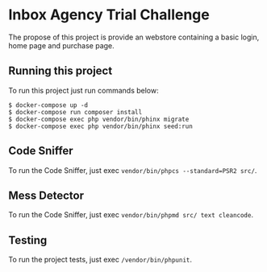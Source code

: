 # Inbox Agency Trial Challenge

The propose of this project is provide an webstore containing a basic login, home page and purchase page.

## Running this project

To run this project just run commands below:

```
$ docker-compose up -d
$ docker-compose run composer install
$ docker-compose exec php vendor/bin/phinx migrate
$ docker-compose exec php vendor/bin/phinx seed:run
```

## Code Sniffer

To run the Code Sniffer, just exec `vendor/bin/phpcs --standard=PSR2 src/`.

## Mess Detector

To run the Code Sniffer, just exec `vendor/bin/phpmd src/ text cleancode`.

## Testing

To run the project tests, just exec `/vendor/bin/phpunit`.
